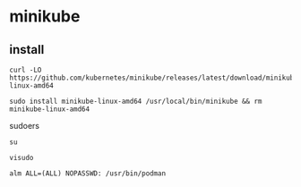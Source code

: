 
# minikube


## install

```
curl -LO https://github.com/kubernetes/minikube/releases/latest/download/minikube-linux-amd64
```

```
sudo install minikube-linux-amd64 /usr/local/bin/minikube && rm minikube-linux-amd64
```

sudoers

```
su
```

```
visudo
```

```
alm ALL=(ALL) NOPASSWD: /usr/bin/podman
```


